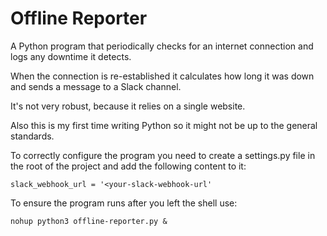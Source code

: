 # Offline Reporter
A Python program that periodically checks for an internet connection and logs any downtime it detects.

When the connection is re-established it calculates how long it was down and sends a message to a Slack channel.

It's not very robust, because it relies on a single website.

Also this is my first time writing Python so it might not be up to the general standards.

To correctly configure the program you need to create a settings.py file in the root of the project and add 
the following content to it:

    slack_webhook_url = '<your-slack-webhook-url' 

To ensure the program runs after you left the shell use:

    nohup python3 offline-reporter.py &
